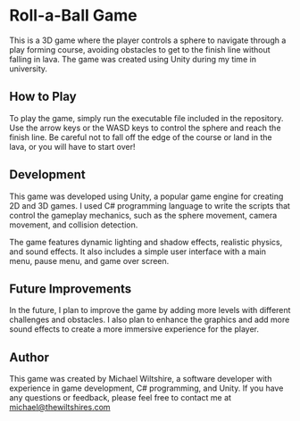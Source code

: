 # Roll-a-Ball Game

This is a 3D game where the player controls a sphere to navigate through a play forming course, avoiding obstacles to get to the finish line without falling in lava. The game was created using Unity during my time in university.

## How to Play
To play the game, simply run the executable file included in the repository. Use the arrow keys or the WASD keys to control the sphere and reach the finish line. Be careful not to fall off the edge of the course or land in the lava, or you will have to start over!

## Development
This game was developed using Unity, a popular game engine for creating 2D and 3D games. I used C# programming language to write the scripts that control the gameplay mechanics, such as the sphere movement, camera movement, and collision detection.

The game features dynamic lighting and shadow effects, realistic physics, and sound effects. It also includes a simple user interface with a main menu, pause menu, and game over screen.

## Future Improvements
In the future, I plan to improve the game by adding more levels with different challenges and obstacles. I also plan to enhance the graphics and add more sound effects to create a more immersive experience for the player.

## Author
This game was created by Michael Wiltshire, a software developer with experience in game development, C# programming, and Unity. If you have any questions or feedback, please feel free to contact me at michael@thewiltshires.com

